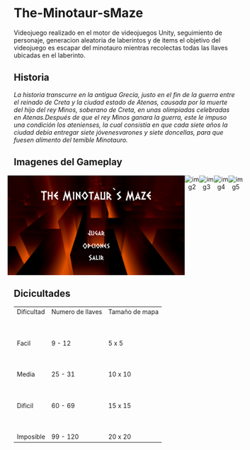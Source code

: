 # The-Minotaur-sMaze 
Videojuego realizado en el motor de videojuegos Unity, seguimiento de personaje, generacion aleatoria de laberintos y de items el objetivo del videojuego es escapar del minotauro mientras recolectas todas las llaves ubicadas en el laberinto.

## Historia
*La historia transcurre en la antigua Grecia, justo en el fin de la guerra entre el reinado de Creta y la ciudad estado de Atenas, causada por la muerte del hijo del rey Minos,
soberano de Creta, en unas olimpiadas celebradas en Atenas.Después de que el rey Minos ganara la guerra, este le impuso una condición los atenienses, la cual consistía en que 
cada siete años la ciudad debía entregar siete jóvenesvarones y siete doncellas, para que fuesen alimento del
temible Minotauro.*

## Imagenes del Gameplay

<div  align="center" style="display:flex;justify-content:center;">
<img alt="img1" src="https://github.com/JairPrada/The-Minotaur-sMaze/blob/master/img/1.jpg" width="400"/>
<img alt="img2" src="https://github.com/JairPrada/The-Minotaur-sMaze/blob/master/img/2.jpg" width="400"/>
<img alt="img3" src="https://github.com/JairPrada/The-Minotaur-sMaze/blob/master/img/3.jpg" width="400"/>
<img alt="img4" src="https://github.com/JairPrada/The-Minotaur-sMaze/blob/master/img/4.jpg" width="400"/>
<img alt="img5" src="https://github.com/JairPrada/The-Minotaur-sMaze/blob/master/img/5.jpg" width="400"/>
</div>

## **Dicicultades**

<table   >
  <tr >
    <td >Dificultad</td>
    <td >Numero de llaves</td>
    <td >Tamaño de mapa</td>
  </tr>
  <tr>
    <td  style="padding-top: 50px;">Facil</td>
    <td  style="padding-top: 50px;">9 - 12</td>
    <td  style="padding-top: 50px;">5 x 5</td>
  </tr>
  <tr>
    <td  style="padding-top: 50px;">Media</td>
    <td  style="padding-top: 50px;">25 - 31</td>
    <td  style="padding-top: 50px;">10 x 10</td>
  </tr>
  <tr>
    <td  style="padding-top: 50px;">Dificil</td>
    <td  style="padding-top: 50px;">60 - 69</td>
    <td  style="padding-top: 50px;">15 x 15</td>
  </tr>
  <tr>
    <td  style="padding-top: 50px;">Imposible</td>
    <td  style="padding-top: 50px;">99 - 120</td>
    <td  style="padding-top: 50px;">20 x 20</td>
  </tr>
</table>
